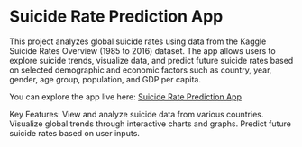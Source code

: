 
# Suicide Rate Prediction App
This project analyzes global suicide rates using data from the Kaggle Suicide Rates Overview (1985 to 2016) dataset. The app allows users to explore suicide trends, visualize data, and predict future suicide rates based on selected demographic and economic factors such as country, year, gender, age group, population, and GDP per capita.

You can explore the app live here: [Suicide Rate Prediction App](https://suicide-rate.streamlit.app/)

Key Features:
View and analyze suicide data from various countries.
Visualize global trends through interactive charts and graphs.
Predict future suicide rates based on user inputs.
